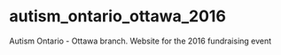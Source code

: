 # autism_ontario_ottawa_2016
Autism Ontario - Ottawa branch. Website for the 2016 fundraising event
